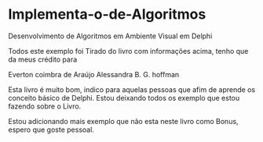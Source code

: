 # Implementa-o-de-Algoritmos
Desenvolvimento de Algoritmos em Ambiente Visual em Delphi


Todos este exemplo foi Tirado do livro com informações acima, tenho que da meus crédito para 

Everton coimbra de Araújo
Alessandra B. G. hoffman

Esta livro é muito bom, indico para aquelas pessoas que afim de aprende os conceito básico de Delphi.
Estou deixando todos os exemplo que estou fazendo sobre o Livro.

Estou adicionando mais exemplo que não esta neste livro como Bonus, espero que goste pessoal.


